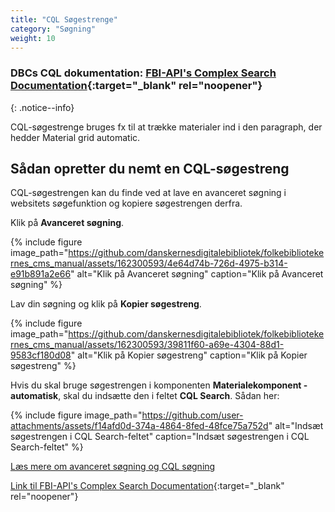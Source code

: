 ```yaml
---
title: "CQL Søgestrenge"  
category: "Søgning"
weight: 10
---
```


### DBCs CQL dokumentation: [FBI-API's Complex Search Documentation](https://fbi-api.dbc.dk/indexmapper/){:target="_blank" rel="noopener"}
{: .notice--info}

CQL-søgestrenge bruges fx til at trække materialer ind i den paragraph, der hedder Material grid automatic.

## Sådan opretter du nemt en CQL-søgestreng

CQL-søgestrengen kan du finde ved at lave en avanceret søgning i websitets søgefunktion og kopiere søgestrengen derfra.

Klik på **Avanceret søgning**.

{% include figure image_path="https://github.com/danskernesdigitalebibliotek/folkebibliotekernes_cms_manual/assets/162300593/4e64d74b-726d-4975-b314-e91b891a2e66" alt="Klik på Avanceret søgning" caption="Klik på Avanceret søgning" %}

Lav din søgning og klik på **Kopier søgestreng**.

{% include figure image_path="https://github.com/danskernesdigitalebibliotek/folkebibliotekernes_cms_manual/assets/162300593/39811f60-a69e-4304-88d1-9583cf180d08" alt="Klik på Kopier søgestreng" caption="Klik på Kopier søgestreng" %}

Hvis du skal bruge søgestrengen i komponenten **Materialekomponent - automatisk**, skal du indsætte den i feltet **CQL Search**. Sådan her:

{% include figure image_path="https://github.com/user-attachments/assets/f14afd0d-374a-4864-8fed-48fce75a752d" alt="Indsæt søgestrengen i CQL Search-feltet" caption="Indsæt søgestrengen i CQL Search-feltet" %}

[Læs mere om avanceret søgning og CQL søgning](https://danskernesdigitalebibliotek.github.io/folkebibliotekernes_cms_manual/main/soegning/avanceret-sogning/)

[Link til FBI-API's Complex Search Documentation](https://fbi-api.dbc.dk/indexmapper/){:target="_blank" rel="noopener"}




